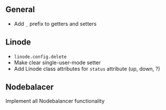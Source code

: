 General
-----

* Add `_` prefix to getters and setters

Linode
-----

* `linode.config.delete`
* Make clear single-user-mode setter
* Add Linode class attributes for `status` attribute (up, down, ?)

Nodebalacer
-----

Implement all Nodebalancer functionality
